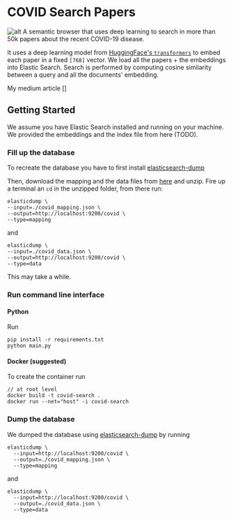 # COVID Search Papers

![alt](https://github.com/FrancescoSaverioZuppichini/Search-COVID-papers-with-Deep-Learning/blob/develop/medium/images/cl.gif?raw=true)
A semantic browser that uses deep learning to search in more than 50k papers about the recent COVID-19 disease. 


It uses a deep learning model from [HuggingFace's `transformers`](https://github.com/huggingface/transformers)  to embed each paper in a fixed `[768]` vector. We load all the papers + the embeddings into Elastic Search. Search is performed by computing cosine similarity between a query and all the documents' embedding.

My medium article []

## Getting Started
We assume you have Elastic Search installed and running on your machine. We provided the embeddings and the index file from here (TODO). 

### Fill up the database

To recreate the database you have to first install [elasticsearch-dump](https://github.com/taskrabbit/elasticsearch-dump) 

Then, download the mapping and the data files from [here](https://drive.google.com/file/d/1ab_1e7lPOjQ4my3ok-7ARvBIwkJyJ8f_/view?usp=sharing) and unzip. Fire up a terminal an `cd` in the unzipped folder, from there run:

```
elasticdump \
--input=./covid_mapping.json \
--output=http://localhost:9200/covid \
--type=mapping
```

and

```
elasticdump \
--input=./covid_data.json \
--output=http://localhost:9200/covid \
--type=data
```

This may take a while.

### Run command line interface
#### Python
Run

```
pip install -r requirements.txt
python main.py
```

#### Docker (suggested)
To create the container run

```
// at root level
docker build -t covid-search .
docker run --net="host" -i covid-search
```

### Dump the database
We dumped the database using [elasticsearch-dump](https://github.com/taskrabbit/elasticsearch-dump) by running

```
elasticdump \
  --input=http://localhost:9200/covid \
  --output=./covid_mapping.json \               
  --type=mapping
```

and 

```
elasticdump \
  --input=http://localhost:9200/covid \
  --output=./covid_data.json \               
  --type=data
```